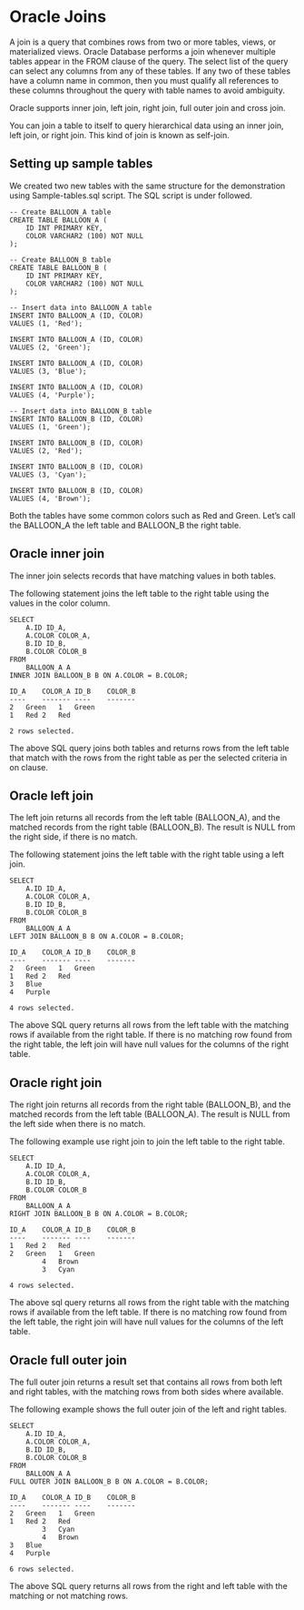 # Oracle Joins

A join is a query that combines rows from two or more tables, views, or materialized views. Oracle Database performs a join whenever multiple tables appear in the FROM clause of the query. The select list of the query can select any columns from any of these tables. If any two of these tables have a column name in common, then you must qualify all references to these columns throughout the query with table names to avoid ambiguity.

Oracle supports inner join, left join, right join, full outer join and cross join.

You can join a table to itself to query hierarchical data using an inner join, left join, or right join. This kind of join is known as self-join.

## Setting up sample tables

We created two new tables with the same structure for the demonstration using Sample-tables.sql script. The SQL script is under followed.

```
-- Create BALLOON_A table
CREATE TABLE BALLOON_A (
    ID INT PRIMARY KEY,
    COLOR VARCHAR2 (100) NOT NULL
);

-- Create BALLOON_B table
CREATE TABLE BALLOON_B (
    ID INT PRIMARY KEY,
    COLOR VARCHAR2 (100) NOT NULL
);

-- Insert data into BALLOON_A table
INSERT INTO BALLOON_A (ID, COLOR)
VALUES (1, 'Red');

INSERT INTO BALLOON_A (ID, COLOR)
VALUES (2, 'Green');

INSERT INTO BALLOON_A (ID, COLOR)
VALUES (3, 'Blue');

INSERT INTO BALLOON_A (ID, COLOR)
VALUES (4, 'Purple');

-- Insert data into BALLOON_B table
INSERT INTO BALLOON_B (ID, COLOR)
VALUES (1, 'Green');

INSERT INTO BALLOON_B (ID, COLOR)
VALUES (2, 'Red');

INSERT INTO BALLOON_B (ID, COLOR)
VALUES (3, 'Cyan');

INSERT INTO BALLOON_B (ID, COLOR)
VALUES (4, 'Brown');
```

Both the tables have some common colors such as Red and Green. Let’s call the BALLOON_A the left table and BALLOON_B the right table.

## Oracle inner join

The inner join selects records that have matching values in both tables.

The following statement joins the left table to the right table using the values in the color column.

```
SELECT
    A.ID ID_A,
    A.COLOR COLOR_A,
    B.ID ID_B,
    B.COLOR COLOR_B
FROM
    BALLOON_A A
INNER JOIN BALLOON_B B ON A.COLOR = B.COLOR;

ID_A	COLOR_A	ID_B	COLOR_B
----	-------	----	-------
2	Green	1	Green
1	Red	2	Red

2 rows selected.
```

The above SQL query joins both tables and returns rows from the left table that match with the rows from the right table as per the selected criteria in on clause.

## Oracle left join

The left join returns all records from the left table (BALLOON_A), and the matched records from the right table (BALLOON_B). The result is NULL from the right side, if there is no match.

The following statement joins the left table with the right table using a left join.

```
SELECT
    A.ID ID_A,
    A.COLOR COLOR_A,
    B.ID ID_B,
    B.COLOR COLOR_B
FROM
    BALLOON_A A
LEFT JOIN BALLOON_B B ON A.COLOR = B.COLOR;

ID_A	COLOR_A	ID_B	COLOR_B
----	-------	----	-------
2	Green	1	Green
1	Red	2	Red
3	Blue	
4	Purple	

4 rows selected.
```

The above SQL query returns all rows from the left table with the matching rows if available from the right table. If there is no matching row found from the right table, the left join will have null values for the columns of the right table.

## Oracle right join

The right join returns all records from the right table (BALLOON_B), and the matched records from the left table (BALLOON_A). The result is NULL from the left side when there is no match.

The following example use right join to join the left table to the right table.

```
SELECT
    A.ID ID_A,
    A.COLOR COLOR_A,
    B.ID ID_B,
    B.COLOR COLOR_B
FROM
    BALLOON_A A
RIGHT JOIN BALLOON_B B ON A.COLOR = B.COLOR;

ID_A	COLOR_A	ID_B	COLOR_B
----	-------	----	-------
1	Red	2	Red
2	Green	1	Green
		4	Brown
		3	Cyan

4 rows selected.
```

The above sql query returns all rows from the right table with the matching rows if available from the left table. If there is no matching row found from the left table, the right join will have null values for the columns of the left table.

## Oracle full outer join

The full outer join returns a result set that contains all rows from both left and right tables, with the matching rows from both sides where available.

The following example shows the full outer join of the left and right tables.

```
SELECT
    A.ID ID_A,
    A.COLOR COLOR_A,
    B.ID ID_B,
    B.COLOR COLOR_B
FROM
    BALLOON_A A
FULL OUTER JOIN BALLOON_B B ON A.COLOR = B.COLOR;

ID_A	COLOR_A	ID_B	COLOR_B
----	-------	----	-------
2	Green	1	Green
1	Red	2	Red
		3	Cyan
		4	Brown
3	Blue		
4	Purple		

6 rows selected.
```

The above SQL query returns all rows from the right and left table with the matching or not matching rows.
